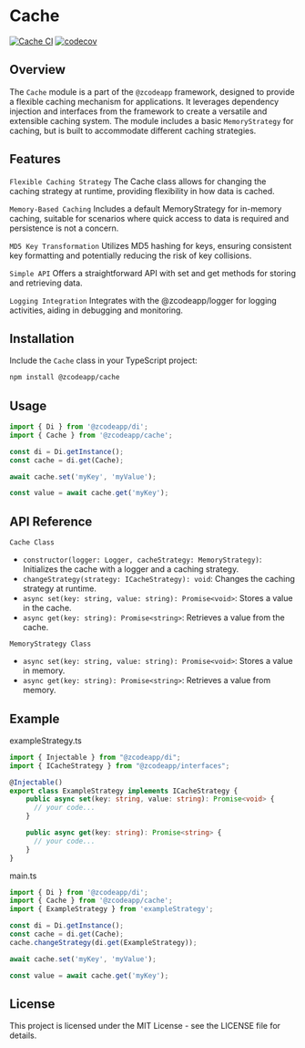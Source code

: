# Cache

[![Cache CI](https://github.com/zcodeapp/msexpandable/actions/workflows/cache-workflow.yml/badge.svg?branch=main)](https://github.com/zcodeapp/msexpandable/actions/workflows/cache-workflow.yml) [![codecov](https://codecov.io/gh/zcodeapp/msexpandable/branch/main/graph/badge.svg?token=ZHJHX9L0CN&flag=cache)](https://app.codecov.io/gh/zcodeapp/msexpandable/tree/main/src%2Fcache%2Fsrc)

## Overview

The `Cache` module is a part of the `@zcodeapp` framework, designed to provide a flexible caching mechanism for applications. It leverages dependency injection and interfaces from the framework to create a versatile and extensible caching system. The module includes a basic `MemoryStrategy` for caching, but is built to accommodate different caching strategies.

## Features

`Flexible Caching Strategy`
The Cache class allows for changing the caching strategy at runtime, providing flexibility in how data is cached.

`Memory-Based Caching`
Includes a default MemoryStrategy for in-memory caching, suitable for scenarios where quick access to data is required and persistence is not a concern.

`MD5 Key Transformation`
Utilizes MD5 hashing for keys, ensuring consistent key formatting and potentially reducing the risk of key collisions.

`Simple API`
Offers a straightforward API with set and get methods for storing and retrieving data.

`Logging Integration`
Integrates with the @zcodeapp/logger for logging activities, aiding in debugging and monitoring.

## Installation

Include the `Cache` class in your TypeScript project:

```bash
npm install @zcodeapp/cache
```

## Usage

```typescript
import { Di } from '@zcodeapp/di';
import { Cache } from '@zcodeapp/cache';

const di = Di.getInstance();
const cache = di.get(Cache);

await cache.set('myKey', 'myValue');

const value = await cache.get('myKey');
```

## API Reference

`Cache Class`

- `constructor(logger: Logger, cacheStrategy: MemoryStrategy)`: Initializes the cache with a logger and a caching strategy.
- `changeStrategy(strategy: ICacheStrategy): void`: Changes the caching strategy at runtime.
- `async set(key: string, value: string): Promise<void>`: Stores a value in the cache.
- `async get(key: string): Promise<string>`: Retrieves a value from the cache.

`MemoryStrategy Class`

- `async set(key: string, value: string): Promise<void>`: Stores a value in memory.
- `async get(key: string): Promise<string>`: Retrieves a value from memory.

## Example

exampleStrategy.ts
```typescript
import { Injectable } from "@zcodeapp/di";
import { ICacheStrategy } from "@zcodeapp/interfaces";

@Injectable()
export class ExampleStrategy implements ICacheStrategy {
    public async set(key: string, value: string): Promise<void> {
      // your code...
    }

    public async get(key: string): Promise<string> {
      // your code...
    }
}
```

main.ts
```typescript
import { Di } from '@zcodeapp/di';
import { Cache } from '@zcodeapp/cache';
import { ExampleStrategy } from 'exampleStrategy';

const di = Di.getInstance();
const cache = di.get(Cache);
cache.changeStrategy(di.get(ExampleStrategy));

await cache.set('myKey', 'myValue');

const value = await cache.get('myKey');
```

## License

This project is licensed under the MIT License - see the LICENSE file for details.
